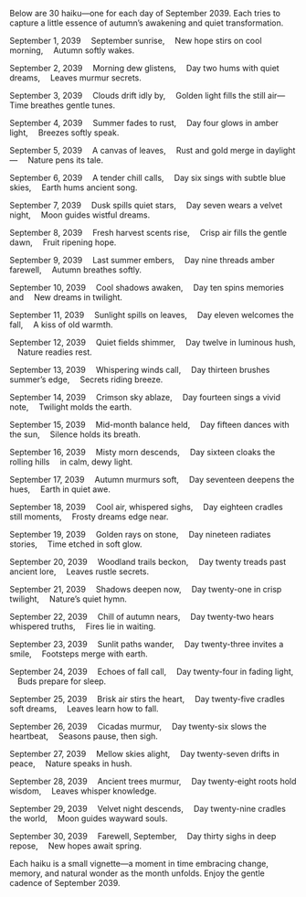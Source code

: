 Below are 30 haiku—one for each day of September 2039. Each tries to capture a little essence of autumn’s awakening and quiet transformation.

September 1, 2039
 September sunrise,
 New hope stirs on cool morning,
 Autumn softly wakes.

September 2, 2039
 Morning dew glistens,
 Day two hums with quiet dreams,
 Leaves murmur secrets.

September 3, 2039
 Clouds drift idly by,
 Golden light fills the still air—
 Time breathes gentle tunes.

September 4, 2039
 Summer fades to rust,
 Day four glows in amber light,
 Breezes softly speak.

September 5, 2039
 A canvas of leaves,
 Rust and gold merge in daylight—
 Nature pens its tale.

September 6, 2039
 A tender chill calls,
 Day six sings with subtle blue skies,
 Earth hums ancient song.

September 7, 2039
 Dusk spills quiet stars,
 Day seven wears a velvet night,
 Moon guides wistful dreams.

September 8, 2039
 Fresh harvest scents rise,
 Crisp air fills the gentle dawn,
 Fruit ripening hope.

September 9, 2039
 Last summer embers,
 Day nine threads amber farewell,
 Autumn breathes softly.

September 10, 2039
 Cool shadows awaken,
 Day ten spins memories and
 New dreams in twilight.

September 11, 2039
 Sunlight spills on leaves,
 Day eleven welcomes the fall,
 A kiss of old warmth.

September 12, 2039
 Quiet fields shimmer,
 Day twelve in luminous hush,
 Nature readies rest.

September 13, 2039
 Whispering winds call,
 Day thirteen brushes summer’s edge,
 Secrets riding breeze.

September 14, 2039
 Crimson sky ablaze,
 Day fourteen sings a vivid note,
 Twilight molds the earth.

September 15, 2039
 Mid-month balance held,
 Day fifteen dances with the sun,
 Silence holds its breath.

September 16, 2039
 Misty morn descends,
 Day sixteen cloaks the rolling hills
 in calm, dewy light.

September 17, 2039
 Autumn murmurs soft,
 Day seventeen deepens the hues,
 Earth in quiet awe.

September 18, 2039
 Cool air, whispered sighs,
 Day eighteen cradles still moments,
 Frosty dreams edge near.

September 19, 2039
 Golden rays on stone,
 Day nineteen radiates stories,
 Time etched in soft glow.

September 20, 2039
 Woodland trails beckon,
 Day twenty treads past ancient lore,
 Leaves rustle secrets.

September 21, 2039
 Shadows deepen now,
 Day twenty-one in crisp twilight,
 Nature’s quiet hymn.

September 22, 2039
 Chill of autumn nears,
 Day twenty-two hears whispered truths,
 Fires lie in waiting.

September 23, 2039
 Sunlit paths wander,
 Day twenty-three invites a smile,
 Footsteps merge with earth.

September 24, 2039
 Echoes of fall call,
 Day twenty-four in fading light,
 Buds prepare for sleep.

September 25, 2039
 Brisk air stirs the heart,
 Day twenty-five cradles soft dreams,
 Leaves learn how to fall.

September 26, 2039
 Cicadas murmur,
 Day twenty-six slows the heartbeat,
 Seasons pause, then sigh.

September 27, 2039
 Mellow skies alight,
 Day twenty-seven drifts in peace,
 Nature speaks in hush.

September 28, 2039
 Ancient trees murmur,
 Day twenty-eight roots hold wisdom,
 Leaves whisper knowledge.

September 29, 2039
 Velvet night descends,
 Day twenty-nine cradles the world,
 Moon guides wayward souls.

September 30, 2039
 Farewell, September,
 Day thirty sighs in deep repose,
 New hopes await spring.

Each haiku is a small vignette—a moment in time embracing change, memory, and natural wonder as the month unfolds. Enjoy the gentle cadence of September 2039.
